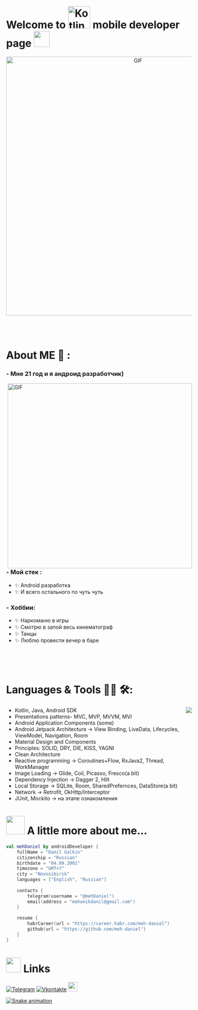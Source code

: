 # Welcome to <img alt="Kotlin" src="https://img.shields.io/badge/Kotlin-orange?logo=kotlin&logoColor=white&style=flat-square" width="60px"/> mobile developer page <img src="https://user-images.githubusercontent.com/5679180/79618120-0daffb80-80be-11ea-819e-d2b0fa904d07.gif" height="43px" width="43px">

<div align="center">
<img hight="300" width="700" alt="GIF" align="center" src="https://github.com/Xx-Ashutosh-xX/Xx-Ashutosh-xX/blob/master/assets/208593.gif">
</div>


</br>
</br>
</br>


# About ME 💬 :

### - Мне 21 год и я андроид разработчик)

<img hight="400" width="500" alt="GIF" align="right" src="https://github.com/Xx-Ashutosh-xX/Xx-Ashutosh-xX/blob/master/assets/1936.gif">

### - Мой стек :
- ✨ Android разработка
- ✨ И всего остального по чуть чуть

### - Хоббии: 
- ✨ Наркоманю в игры
- ✨ Смотрю в запой весь кинематограф
- ✨ Танцы
- ✨ Люблю провести вечер в баре

</br>
</br>
</br>



# Languages & Tools 👨‍💻 🛠:
<img align="right" src="https://media1.giphy.com/media/13HgwGsXF0aiGY/giphy.gif" />
<ul>
<li>Kotlin, Java, Android SDK</li>
<li>Presentations patterns- MVC, MVP, MVVM, MVI</li>
<li>Android Application Components (some)  </li>
<li>Android Jetpack Architecture -> View Binding, LiveData, Lifecycles, ViewModel, Navigation, Room</li>
<li>Material Design and Components</li>
<li>Principles: SOLID, DRY, DIE, KISS, YAGNI</li>
<li>Clean Architecture</li>
<li>Reactive programming -> Coroutines+Flow, RxJava2, Thread, WorkManager</li>
<li>Image Loading -> Glide, Coil, Picasso, Fresco(a bit)</li>
<li>Dependency Injection -> Dagger 2, Hilt</li>
<li>Local Storage -> SQLite, Room, SharedPrefernces, DataStore(a bit)</li>
<li>Network -> Retrofit, OkHttp/Interceptor</li>
<li>JUnit, Mockito -> на этапе ознакомления</li>
</ul>


# <img src="https://media.giphy.com/media/VgCDAzcKvsR6OM0uWg/giphy.gif" width="50"> A little more about me...  

```kotlin
val mehDaniel by androidDeveloper {
    fullName = "Danil Galkin"
    citizenship = "Russian"
    birthdate = "04.09.2001"
    timezone = "GMT+7"
    city = "Novosibirsk"
    languages = ["English", "Russian"]
    
    contacts {
        telegram(username = "@mehDaniel")
        email(address = "mehanikdanil@gmail.com")
    }
    
    resume {
        habrCareer(url = "https://career.habr.com/meh-daniel")
        github(url = "https://github.com/meh-daniel")
    }
}
```

# <img height="40" src="https://raw.githubusercontent.com/innng/innng/master/assets/kyubey.gif"/> Links

[![Telegram](https://img.shields.io/badge/-Telegram-090909?style=for-the-badge&logo=telegram&logoColor=27A0D9)](https://t.me/mehDaniel)
[![Vkontakte](https://img.shields.io/badge/-Vkontakte-090909?style=for-the-badge&logo=Vk&logoColor=4F7DB3)](https://vk.com/mehanikdanil)
 <a href="https://www.instagram.com/mehdaniell/"><img src="https://img.shields.io/badge/instagram-%23E4405F.svg?&style=for-the-badge&logo=instagram&logoColor=white" height=25>

![Snake animation](https://github.com/Packetic/Packetic/blob/output/github-contribution-grid-snake.svg)
